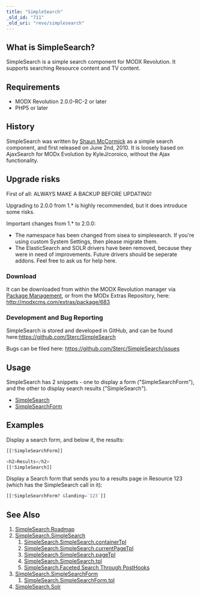 ```yaml
---
title: "SimpleSearch"
_old_id: "711"
_old_uri: "revo/simplesearch"
---
```


## What is SimpleSearch?

 SimpleSearch is a simple search component for MODX Revolution. It supports searching Resource content and TV content.

## Requirements

- MODX Revolution 2.0.0-RC-2 or later
- PHP5 or later

## History

 SimpleSearch was written by [Shaun McCormick](/display/~splittingred) as a simple search component, and first released on June 2nd, 2010. It is loosely based on AjaxSearch for MODx Evolution by KyleJ/coroico, without the Ajax functionality.

## Upgrade risks

First of all: ALWAYS MAKE A BACKUP BEFORE UPDATING!

 Upgrading to 2.0.0 from 1.\* is highly recommended, but it does introduce some risks.

 Important changes from 1.\* to 2.0.0:

- The namespace has been changed from sisea to simplesearch. If you're using custom System Settings, then please migrate them.
- The ElasticSearch and SOLR drivers have been removed, because they were in need of improvements. Future drivers should be seperate addons. Feel free to ask us for help here.

### Download

 It can be downloaded from within the MODX Revolution manager via [Package Management](developing-in-modx/advanced-development/package-management "Package Management"), or from the MODx Extras Repository, here: <http://modxcms.com/extras/package/683>

### Development and Bug Reporting

 SimpleSearch is stored and developed in GitHub, and can be found here:<https://github.com/Sterc/SimpleSearch>

 Bugs can be filed here: <https://github.com/Sterc/SimpleSearch/issues>

## Usage

 SimpleSearch has 2 snippets - one to display a form ("SimpleSearchForm"), and the other to display search results ("SimpleSearch").

- [SimpleSearch](extras/simplesearch/simplesearch.simplesearch "SimpleSearch.SimpleSearch")
- [SimpleSearchForm](extras/simplesearch/simplesearch.simplesearchform "SimpleSearch.SimpleSearchForm")

## Examples

 Display a search form, and below it, the results:

``` php
[[!SimpleSearchForm]]

<h2>Results</h2>
[[!SimpleSearch]]
```

 Display a Search form that sends you to a results page in Resource 123 (which has the SimpleSearch call in it):

``` php
[[!SimpleSearchForm? &landing=`123`]]
```

## See Also

1. [SimpleSearch.Roadmap](extras/simplesearch/simplesearch.roadmap)
2. [SimpleSearch.SimpleSearch](extras/simplesearch/simplesearch.simplesearch)
     1. [SimpleSearch.SimpleSearch.containerTpl](extras/simplesearch/simplesearch.simplesearch/simplesearch.simplesearch.containertpl)
     2. [SimpleSearch.SimpleSearch.currentPageTpl](extras/simplesearch/simplesearch.simplesearch/simplesearch.simplesearch.currentpagetpl)
     3. [SimpleSearch.SimpleSearch.pageTpl](extras/simplesearch/simplesearch.simplesearch/simplesearch.simplesearch.pagetpl)
     4. [SimpleSearch.SimpleSearch.tpl](extras/simplesearch/simplesearch.simplesearch/simplesearch.simplesearch.tpl)
     5. [SimpleSearch.Faceted Search Through PostHooks](extras/simplesearch/simplesearch.simplesearch/simplesearch.faceted-search-through-posthooks)
3. [SimpleSearch.SimpleSearchForm](extras/simplesearch/simplesearch.simplesearchform)
     1. [SimpleSearch.SimpleSearchForm.tpl](extras/simplesearch/simplesearch.simplesearchform/simplesearch.simplesearchform.tpl)
4. [SimpleSearch.Solr](extras/simplesearch/simplesearch.solr)
